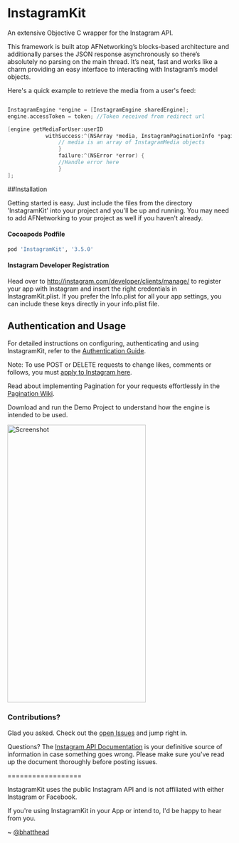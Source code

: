InstagramKit
==================

An extensive Objective C wrapper for the Instagram API.

This framework is built atop AFNetworking’s blocks-based architecture and additionally parses the JSON response asynchronously so there’s absolutely no parsing on the main thread.
It’s neat, fast and works like a charm providing an easy interface to interacting with Instagram’s model objects.

Here's a quick example to retrieve the media from a user's feed:

```Objective-C

InstagramEngine *engine = [InstagramEngine sharedEngine];
engine.accessToken = token; //Token received from redirect url

[engine getMediaForUser:userID 
            withSuccess:^(NSArray *media, InstagramPaginationInfo *paginationInfo) {
                // media is an array of InstagramMedia objects 
                } 
                failure:^(NSError *error) {
                //Handle error here
                }
];
```

##Installation

Getting started is easy. Just include the files from the directory 'InstagramKit' into your project and you'll be up and running. You may need to add AFNetworking to your project as well if you haven't already.

#### Cocoapods Podfile
```ruby
pod 'InstagramKit', '3.5.0'
```
#### Instagram Developer Registration
Head over to http://instagram.com/developer/clients/manage/ to register your app with Instagram and insert the right credentials in InstagramKit.plist.
If you prefer the Info.plist for all your app settings, you can include these keys directly in your info.plist file.

## Authentication and Usage

For detailed instructions on configuring, authenticating and using InstagramKit, refer to the [Authentication Guide](https://github.com/shyambhat/InstagramKit/wiki/Authentication-and-Usage).

Note: To use POST or DELETE requests to change likes, comments or follows, you must [apply to Instagram here](https://www.facebook.com/help/instagram/contact/185819881608116#).

Read about implementing Pagination for your requests effortlessly in the [Pagination Wiki](https://github.com/shyambhat/InstagramKit/wiki/Pagination).

Download and run the Demo Project to understand how the engine is intended to be used.

<img src='https://raw.githubusercontent.com/shyambhat/InstagramKit/master/InstagramKitDemo/Instagramkit_demo.png' alt='Screenshot' width=310.5 height=625.5 />


### Contributions?

Glad you asked. Check out the [open Issues](https://github.com/shyambhat/InstagramKit/issues?state=open) and jump right in.


Questions?
The [Instagram API Documentation](http://instagram.com/developer/endpoints/) is your definitive source of information in case something goes wrong. Please make sure you've read up the document thoroughly before posting issues.

==================


InstagramKit uses the public Instagram API and is not affiliated with either Instagram or Facebook.

If you're using InstagramKit in your App or intend to, I'd be happy to hear from you.

~ [@bhatthead](https://twitter.com/bhatthead)
